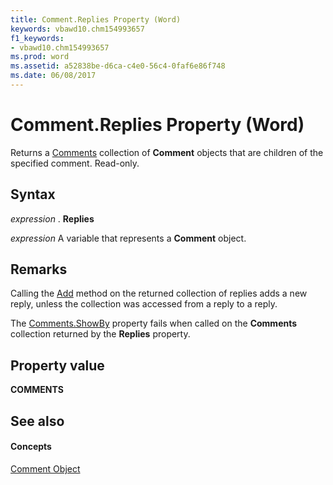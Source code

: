 ```yaml
---
title: Comment.Replies Property (Word)
keywords: vbawd10.chm154993657
f1_keywords:
- vbawd10.chm154993657
ms.prod: word
ms.assetid: a52838be-d6ca-c4e0-56c4-0faf6e86f748
ms.date: 06/08/2017
---
```



# Comment.Replies Property (Word)

Returns a [Comments](comments-object-word.md) collection of **Comment** objects that are children of the specified comment. Read-only.


## Syntax

 _expression_ . **Replies**

 _expression_ A variable that represents a **Comment** object.


## Remarks

Calling the [Add](comments-add-method-word.md) method on the returned collection of replies adds a new reply, unless the collection was accessed from a reply to a reply.

The [Comments.ShowBy](comments-showby-property-word.md) property fails when called on the **Comments** collection returned by the **Replies** property.


## Property value

 **COMMENTS**


## See also


#### Concepts


[Comment Object](comment-object-word.md)

